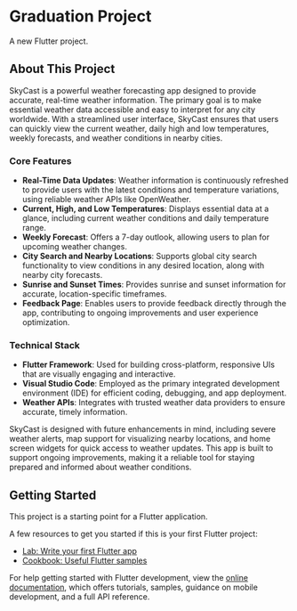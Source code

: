 # Graduation Project

A new Flutter project.

## About This Project

SkyCast is a powerful weather forecasting app designed to provide accurate, real-time weather information. The primary goal is to make essential weather data accessible and easy to interpret for any city worldwide. With a streamlined user interface, SkyCast ensures that users can quickly view the current weather, daily high and low temperatures, weekly forecasts, and weather conditions in nearby cities.

### Core Features
- **Real-Time Data Updates**: Weather information is continuously refreshed to provide users with the latest conditions and temperature variations, using reliable weather APIs like OpenWeather.
- **Current, High, and Low Temperatures**: Displays essential data at a glance, including current weather conditions and daily temperature range.
- **Weekly Forecast**: Offers a 7-day outlook, allowing users to plan for upcoming weather changes.
- **City Search and Nearby Locations**: Supports global city search functionality to view conditions in any desired location, along with nearby city forecasts.
- **Sunrise and Sunset Times**: Provides sunrise and sunset information for accurate, location-specific timeframes.
- **Feedback Page**: Enables users to provide feedback directly through the app, contributing to ongoing improvements and user experience optimization.

### Technical Stack
- **Flutter Framework**: Used for building cross-platform, responsive UIs that are visually engaging and interactive.
- **Visual Studio Code**: Employed as the primary integrated development environment (IDE) for efficient coding, debugging, and app deployment.
- **Weather APIs**: Integrates with trusted weather data providers to ensure accurate, timely information.

SkyCast is designed with future enhancements in mind, including severe weather alerts, map support for visualizing nearby locations, and home screen widgets for quick access to weather updates. This app is built to support ongoing improvements, making it a reliable tool for staying prepared and informed about weather conditions.

## Getting Started

This project is a starting point for a Flutter application.

A few resources to get you started if this is your first Flutter project:

- [Lab: Write your first Flutter app](https://docs.flutter.dev/get-started/codelab)
- [Cookbook: Useful Flutter samples](https://docs.flutter.dev/cookbook)

For help getting started with Flutter development, view the
[online documentation](https://docs.flutter.dev/), which offers tutorials,
samples, guidance on mobile development, and a full API reference.
